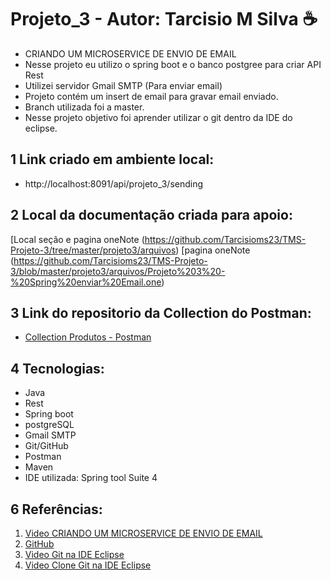 # Projeto_3 - Autor: Tarcisio M Silva ☕
 * CRIANDO UM MICROSERVICE DE ENVIO DE EMAIL
 * Nesse projeto eu utilizo o spring boot e o banco postgree para criar API Rest 
 * Utilizei  servidor Gmail SMTP (Para enviar email) 
 * Projeto contém um insert de email para gravar email enviado.
 * Branch utilizada foi a master.
 * Nesse projeto objetivo foi aprender utilizar o git dentro da IDE do eclipse.

## 1 Link criado em ambiente local: 
 - http://localhost:8091/api/projeto_3/sending

## 2 Local da documentação criada para apoio:
 [Local seção e pagina oneNote (https://github.com/Tarcisioms23/TMS-Projeto-3/tree/master/projeto3/arquivos)
 [pagina oneNote (https://github.com/Tarcisioms23/TMS-Projeto-3/blob/master/projeto3/arquivos/Projeto%203%20-%20Spring%20enviar%20Email.one)

## 3 Link do repositorio da Collection do Postman:
 - [Collection Produtos - Postman](https://github.com/Tarcisioms23/TMS-Projeto-3/blob/master/projeto3/arquivos/Projeto_3.postman_collection.json)

## 4 Tecnologias:
 - Java 
 - Rest 
 - Spring boot 
 - postgreSQL
 - Gmail SMTP
 - Git/GitHub
 - Postman
 - Maven
 - IDE utilizada: Spring tool Suite 4

## 6 Referências:
  1. [Video CRIANDO UM MICROSERVICE DE ENVIO DE EMAIL](https://www.youtube.com/watch?v=ZBleZzJf6ro)
  2. [GitHub](https://docs.github.com/pt/enterprise-server@2.20/github/importing-your-projects-to-github/adding-an-existing-project-to-github-using-the-command-line)
  3. [Video Git na IDE Eclipse](https://www.youtube.com/watch?v=bpBRFNKg8k4&list=PL8iIphQOyG-D2FP9wkg12AavzmVRWEcnJ)
  4. [Video Clone Git na IDE Eclipse](https://www.youtube.com/watch?v=bpBRFNKg8k4&list=PL8iIphQOyG-D2FP9wkg12AavzmVRWEcnJ)

